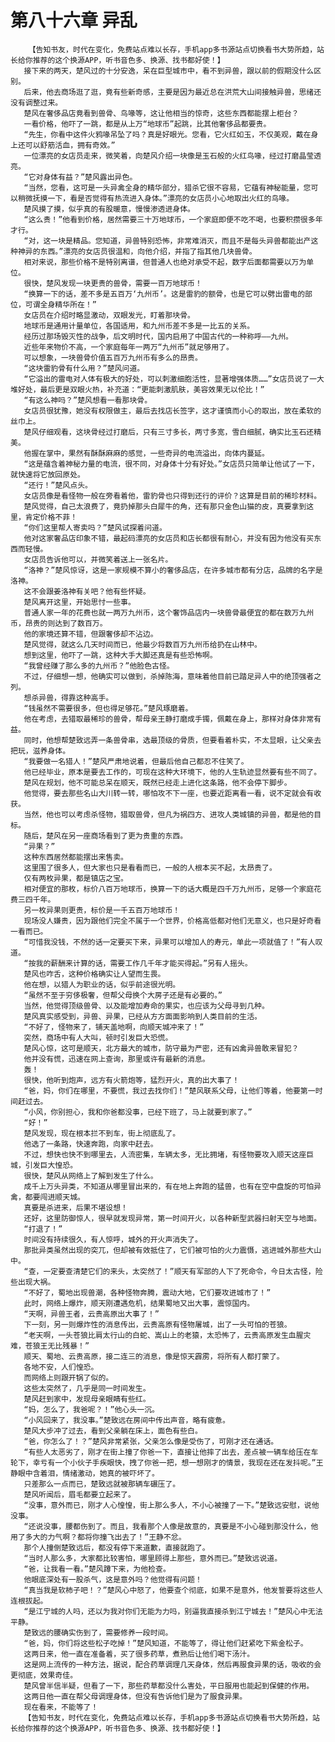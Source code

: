 # 第八十六章 异乱
        【告知书友，时代在变化，免费站点难以长存，手机app多书源站点切换看书大势所趋，站长给你推荐的这个换源APP，听书音色多、换源、找书都好使！】
       接下来的两天，楚风过的十分安逸，呆在巨型城市中，看不到异兽，跟以前的假期没什么区别。
       后来，他去商场逛了逛，竟有些新奇感，主要是因为最近总在洪荒大山间接触异兽，思绪还没有调整过来。
       楚风在奢侈品店竟看到兽骨、鸟喙等，这让他相当的惊奇，这些东西都能摆上柜台？
       一看价格，他吓了一跳，都是从上万“地球币”起跳，比其他奢侈品都要贵。
       “先生，你看中这件火鸦喙吊坠了吗？真是好眼光。您看，它火红如玉，不仅美观，戴在身上还可以舒筋活血，拥有奇效。”
       一位漂亮的女店员走来，微笑着，向楚风介绍一块像是玉石般的火红鸟喙，经过打磨晶莹透亮。
       “它对身体有益？”楚风露出异色。
       “当然，您看，这可是一头异禽全身的精华部分，猎杀它很不容易，它蕴有神秘能量，您可以稍微抚摸一下，看是否觉得有热流进入身体。”漂亮的女店员小心地取出火红的鸟喙。
       楚风摸了摸，似乎真的有股暖意，慢慢渗透进身体。
       “这么贵！”他看到价格，居然需要三十万地球币，一个家庭即便不吃不喝，也要积攒很多年才行。
       “对，这一块是精品。您知道，异兽特别恐怖，非常难消灭，而且不是每头异兽都能出产这种神异的东西。”漂亮的女店员很温和，向他介绍，并指了指其他几块兽骨。
       相对来说，那些价格不是特别离谱，但普通人也绝对承受不起，数字后面都需要以万为单位。
       很快，楚风发现一块更贵的兽骨，需要一百万地球币！
       “换算一下的话，差不多是五百万‘九州币’。这是雷豹的额骨，也是它可以劈出雷电的部位，可谓全身精华所在！”
       女店员在介绍时略显激动，双眼发光，盯着那块骨。
       地球币是通用计量单位，各国适用，和九州币差不多是一比五的关系。
       经历过那场毁灭性的战争，后文明时代，国内启用了中国古代的一种称呼——九州。
       近些年来物价不高，一个家庭每年一两万“九州币”就足够用了。
       可以想象，一块兽骨价值五百万九州币有多么的昂贵。
       “这块雷豹骨有什么用？”楚风问道。
       “它溢出的雷电对人体有极大的好处，可以刺激细胞活性，显著增强体质……”女店员说了一大堆好处，最后更是双眼火热，补充道：“更能刺激肌肤，美容效果无以伦比！”
       “有这么神吗？”楚风想看一看那块骨。
       女店员很犹豫，她没有权限做主，最后去找店长签字，这才谨慎而小心的取出，放在柔软的丝巾上。
       楚风仔细观看，这块骨经过打磨后，只有三寸多长，两寸多宽，雪白细腻，确实比玉石还精美。
       他握在掌中，果然有酥酥麻麻的感觉，一些奇异的电流溢出，向体内蔓延。
       “这是蕴含着神秘力量的电流，很不同，对身体十分有好处。”女店员只简单让他试了一下，就快速将它放回原处。
       “还行！”楚风点头。
       女店员像是看怪物一般在旁看着他，雷豹骨也只得到还行的评价？这算是目前的稀珍材料。
       楚风觉得，自己太浪费了，竟扔掉那头白犀牛的角，还有那只金色山猫的皮，真要拿到这里，肯定价格不菲！
       “你们这里帮人寄卖吗？”楚风试探着问道。
       他对这家奢品店印象不错，最起码漂亮的女店员和店长都很有耐心，并没有因为他没有买东西而轻慢。
       女店员告诉他可以，并微笑着送上一张名片。
       “洛神？”楚风惊讶，这是一家规模不算小的奢侈品店，在许多城市都有分店，品牌的名字是洛神。
       这不会跟姜洛神有关吧？他有些怀疑。
       楚风离开这里，开始思忖一些事。
       普通人家一年的花费也就一两万九州币，这个奢饰品店内一块兽骨最便宜的都在数万九州币，昂贵的则达到了数百万。
       他的家境还算不错，但跟奢侈却不沾边。
       楚风觉得，就这么几天时间而已，他最少将数百万九州币给扔在山林中。
       想到这里，他吓了一跳，这种大手大脚还真是有些恐怖啊。
       “我曾经赚了那么多的九州币？”他脸色古怪。
       不过，仔细想一想，他确实可以做到，杀掉陈海，意味着他目前已踏足异人中的绝顶强者之列。
       想杀异兽，得靠这种高手。
       “钱虽然不需要很多，但也得足够花。”楚风琢磨着。
       他在考虑，去猎取最稀珍的兽骨，帮母亲王静打磨成手镯，佩戴在身上，那样对身体非常有益。
       同时，他想帮楚致远弄一条兽骨串，选最顶级的骨质，但要看着朴实，不太显眼，让父亲去把玩，滋养身体。
       “我要做一名猎人！”楚风严肃地说着，但最后他自己都忍不住笑了。
       他已经毕业，原本是要去工作的，可现在这种大环境下，他的人生轨迹显然要有些不同了。
       楚风在规划，他不可能总呆在顺天，既然已经走上进化这条路，他不会停下脚步。
       他觉得，要去那些名山大川转一转，哪怕攻不下一座，也要近距离看一看，说不定就会有收获。
       当然，他也可以考虑杀怪物，猎取兽骨，但凡为祸四方、进攻人类城镇的异兽，都是他的目标。
       随后，楚风在另一座商场看到了更为贵重的东西。
       “异果？”
       这种东西居然都能摆出来售卖。
       这里围了很多人，但大家也只是看看而已，一般的人根本买不起，太昂贵了。
       仅有两枚异果，都是镇店之宝。
       相对便宜的那枚，标价八百万地球币，换算一下的话大概是四千万九州币，足够一个家庭花费三四千年。
       另一枚异果则更贵，标价是一千五百万地球币！
       现场没人嫌贵，因为跟他们完全不属于一个世界，价格高低都对他们无意义，也只是好奇看一看而已。
       “可惜我没钱，不然的话一定要买下来，异果可以增加人的寿元，单此一项就值了！”有人叹道。
       “按我的薪酬来计算的话，需要工作几千年才能买得起。”另有人摇头。
       楚风也咋舌，这种价格确实让人望而生畏。
       他在想，以猎人为职业的话，似乎前途很光明。
       “虽然不至于穷侈极奢，但帮父母换个大房子还是有必要的。”
       当然，他觉得顶级兽骨、以及能增加寿命的果实，也应该为父母寻到几种。
       楚风真实感受到，异兽、异果，已经从方方面面影响到人类目前的生活。
       “不好了，怪物来了，铺天盖地啊，向顺天城冲来了！”
       突然，商场中有人大叫，顿时引发巨大恐慌。
       楚风心惊，这可是顺天，北方最大的城市，防守最为严密，还有凶禽异兽敢来冒犯？
       他并没有慌，迅速在网上查询，那里或许有最新的消息。
       轰！
       很快，他听到炮声，远方有火箭炮等，猛烈开火，真的出大事了！
       “爸，妈，你们在哪里，不要慌，我过去找你们！”楚风联系父母，让他们等着，他要第一时间赶过去。
       “小风，你别担心，我和你爸都没事，已经下班了，马上就要到家了。”
       “好！”
       楚风发现，现在根本拦不到车，街上彻底乱了。
       他选了一条路，快速奔跑，向家中赶去。
       不过，想快也快不到哪里去，人流密集，车辆太多，无比拥堵，有怪物要攻入顺天这座巨城，引发巨大惶恐。
       很快，楚风从网络上了解到发生了什么。
       成千上万头异类，不知道从哪里冒出来的，有在地上奔跑的猛兽，也有在空中盘旋的可怕异禽，都要闯进顺天城。
       真要是杀进来，后果不堪设想！
       还好，这里防御惊人，很早就发现异常，第一时间开火，以各种新型武器扫射天空与地面。
       “打退了！”
       时间没有持续很久，有人惊呼，城外的开火声消失了。
       那批异类虽然出现的突兀，但却被有效抵住了，它们被可怕的火力震慑，逃进城外那些大山中。
       “查，一定要查清楚它们的来头，太突然了！”顺天有军部的人下了死命令，今日太古怪，险些出现大祸。
       “不好了，蜀地出现兽潮，各种怪物奔腾，震动大地，它们要攻进城市了！”
       此时，网络上爆炸，顺天刚遭遇危机，结果蜀地又出大事，震惊国内。
       “天啊，异兽王者，云贵高原出大事了！”
       下一刻，另一则爆炸性的消息传出，云贵高原有怪物屠城，出了一头可怕的苍狼。
       “老天啊，一头苍狼比肩太行山的白蛇、嵩山上的老猿，太恐怖了，云贵高原发生血腥灾难，苍狼王无比残暴！”
       顺天、蜀地、云贵高原，接二连三的消息，像是惊天霹雳，将所有人都打蒙了。
       各地不安，人们惶恐。
       而网络上则跟开锅了似的。
       这些太突然了，几乎是同一时间发生。
       楚风赶到家中，发现母亲眼睛有些红。
       “妈，怎么了，我爸呢？！”他心头一沉。
       “小风回来了，我没事。”楚致远在房间中传出声音，略有疲惫。
       楚风大步冲了过去，看到父亲躺在床上，面色有些白。
       “爸，你怎么了！？”楚风非常紧张，父亲怎么像是受伤了，可刚才还在通话。
       “有些人太恶劣了，刚才在街上撞了你爸一下，直接让他摔了出去，差点被一辆车给压在车轮下，幸亏有一个小伙子手疾眼快，拽了你爸一把，想一想刚才的情景，我现在还在发抖呢。”王静眼中含着泪，情绪激动，她真的被吓坏了。
       只差那么一点而已，楚致远就被那辆车碾压了。
       楚风听闻后，眉毛都要立起来了。
       “没事，意外而已，刚才人心惶惶，街上那么多人，不小心被撞了一下。”楚致远安慰，说他没事。
       “还说没事，腰都伤到了。而且，我看那个人像是故意的，真要是不小心碰到那没什么，他用了多大的力气啊？都将你撞飞出去了！”王静不忿。
       那个人撞倒楚致远后，都没有停下来道歉，直接就跑了。
       “当时人那么多，大家都比较害怕，哪里顾得上那些，意外而已。”楚致远说道。
       “爸，让我看一看。”楚风蹲下来，为他检查。
       他眼底深处有一股杀气，这是意外吗？他觉得有问题！
       “真当我是软柿子吧！？”楚风心中怒了，他要查个彻底，如果不是意外，他发誓要将这些人连根拔起。
       “是江宁城的人吗，还以为我对你们无能为力吗，别逼我直接杀到江宁城去！”楚风心中无法平静。
       楚致远的腰确实伤到了，需要修养一段时间。
       “爸，妈，你们将这些松子吃掉！”楚风知道，不能等了，得让他们赶紧吃下紫金松子。
       这两日来，他一直在准备着，买了很多药草，煮熟后让他们喝下汤汁。
       这是网上流传的一种方法，据说，配合药草调理几天身体，然后再服食异果的话，吸收的会更彻底，效果奇佳。
       楚风曾半信半疑，但看了一下，那些药草都没什么害处，平日服用也能起到保健的作用。
       这两日他一直在帮父母调理身体，但没有告诉他们是为了服食异果。
       现在看来，不能等了！
       【告知书友，时代在变化，免费站点难以长存，手机app多书源站点切换看书大势所趋，站长给你推荐的这个换源APP，听书音色多、换源、找书都好使！】